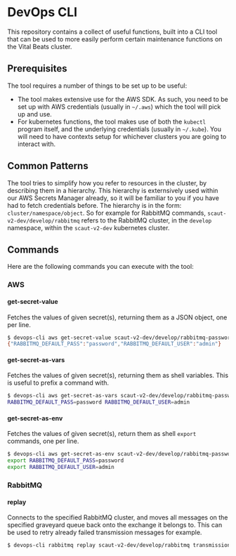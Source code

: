 # DevOps CLI
This repository contains a collect of useful functions, built into a CLI tool that can be used to more easily perform certain maintenance functions on the Vital Beats cluster.

## Prerequisites
The tool requires a number of things to be set up to be useful:

 - The tool makes extensive use for the AWS SDK. As such, you need to be set up with AWS credentials (usually in `~/.aws`) which the tool will pick up and use.
 - For kubernetes functions, the tool makes use of both the `kubectl` program itself, and the underlying credentials (usually in `~/.kube`). You will need to have contexts setup for whichever clusters you are going to interact with.

## Common Patterns
The tool tries to simplify how you refer to resources in the cluster, by describing them in a hierarchy. This hierarchy is externsively used within our AWS Secrets Manager already, so it will be familiar to you if you have had to fetch credentials before. The hierarchy is in the form: `cluster/namespace/object`. So for example for RabbitMQ commands, `scaut-v2-dev/develop/rabbitmq` refers to the RabbitMQ cluster, in the `develop` namespace, within the `scaut-v2-dev` kubernetes cluster.

## Commands
Here are the following commands you can execute with the tool:

### AWS
#### get-secret-value
Fetches the values of given secret(s), returning them as a JSON object, one per line.
```bash
$ devops-cli aws get-secret-value scaut-v2-dev/develop/rabbitmq-password
{"RABBITMQ_DEFAULT_PASS":"password","RABBITMQ_DEFAULT_USER":"admin"}
```
#### get-secret-as-vars
Fetches the values of given secret(s), returning them as shell variables. This is useful to prefix a command with.
```bash
$ devops-cli aws get-secret-as-vars scaut-v2-dev/develop/rabbitmq-password
RABBITMQ_DEFAULT_PASS=password RABBITMQ_DEFAULT_USER=admin
```
#### get-secret-as-env
Fetches the values of given secret(s), return them as shell `export` commands, one per line.
```bash
$ devops-cli aws get-secret-as-env scaut-v2-dev/develop/rabbitmq-password
export RABBITMQ_DEFAULT_PASS=password
export RABBITMQ_DEFAULT_USER=admin
```

### RabbitMQ
#### replay
Connects to the specified RabbitMQ cluster, and moves all messages on the specified graveyard queue back onto the exchange it belongs to. This can be used to retry already failed transmission messages for example.
```bash
$ devops-cli rabbitmq replay scaut-v2-dev/develop/rabbitmq transmissions.parse.graveyard
```

